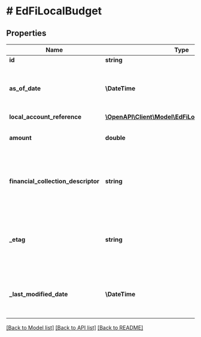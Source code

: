 # # EdFiLocalBudget

## Properties

Name | Type | Description | Notes
------------ | ------------- | ------------- | -------------
**id** | **string** |  | [optional]
**as_of_date** | **\DateTime** | The date of the reported amount for the account. |
**local_account_reference** | [**\OpenAPI\Client\Model\EdFiLocalAccountReference**](EdFiLocalAccountReference.md) |  |
**amount** | **double** | Current balance for the account. |
**financial_collection_descriptor** | **string** | The accounting period or grouping for which the amount is collected. | [optional]
**_etag** | **string** | A unique system-generated value that identifies the version of the resource. | [optional]
**_last_modified_date** | **\DateTime** | The date and time the resource was last modified. | [optional]

[[Back to Model list]](../../README.md#models) [[Back to API list]](../../README.md#endpoints) [[Back to README]](../../README.md)
